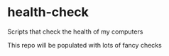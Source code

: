 # health-check
Scripts that check the health of my computers

This repo will be populated with lots of fancy checks